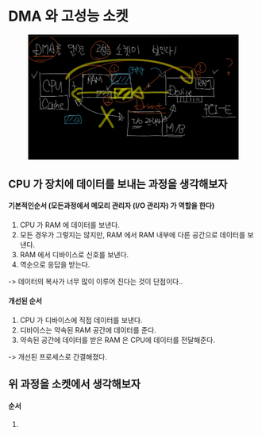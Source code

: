 # DMA 와 고성능 소켓

<figure><img src="../../.gitbook/assets/image (6).png" alt=""><figcaption></figcaption></figure>

## CPU 가 장치에 데이터를 보내는 과정을 생각해보자

#### 기본적인순서 (모든과정에서 메모리 관리자 (I/O 관리자) 가 역할을 한다)

1. CPU 가 RAM 에 데이터를 보낸다.
2. 모든 경우가 그렇지는 않지만, RAM 에서 RAM 내부에 다른 공간으로 데이터를 보낸다.
3. RAM 에서 디바이스로 신호를 보낸다.&#x20;
4. 역순으로 응답을 받는다.

\-> 데이터의 복사가 너무 많이 이루어 진다는 것이 단점이다..&#x20;

#### 개선된 순서

1. CPU 가 디바이스에 직접 데이터를 보낸다.&#x20;
2. 디바이스는 약속된 RAM 공간에 데이터를 준다.&#x20;
3. 약속된 공간에 데이터를 받은 RAM 은 CPU에  데이터를  전달해준다. &#x20;

\-> 개선된 프로세스로 간결해졌다.&#x20;

## 위 과정을 소켓에서 생각해보자

#### 순서

1.
